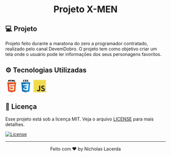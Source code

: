 <div align="center">
    <h1>Projeto X-MEN</h1>
</div>

## 💻 Projeto

Projeto feito durante a maratona do zero a programador contratado, realizado pelo canal DevemDobro.
O projeto tem como objetivo criar um tela onde o usuário pode ler informações dos seus personagens favoritos.

## ⚙️ Tecnologias Utilizadas

<p align="left">
     <img src="https://raw.githubusercontent.com/devicons/devicon/master/icons/html5/html5-original-wordmark.svg" alt="html5" width="40" height="40"/>
  <img src="https://raw.githubusercontent.com/devicons/devicon/master/icons/css3/css3-original-wordmark.svg" alt="css3" width="40" height="40"/></a>
  <img src="https://raw.githubusercontent.com/devicons/devicon/master/icons/javascript/javascript-original.svg" alt="javascript" width="40" height="40"/>  
</p>

## 📝 Licença

Esse projeto está sob a licença MIT. Veja o arquivo [LICENSE](LICENSE) para mais detalhes.

<a href="LICENSE"><img  src="https://img.shields.io/static/v1?label=License&message=MIT&color=8257e5&labelColor=202080" alt="License"></a>
</p>

---

<p align="center">
  Feito com ❤️ by Nicholas Lacerda 
</p>

